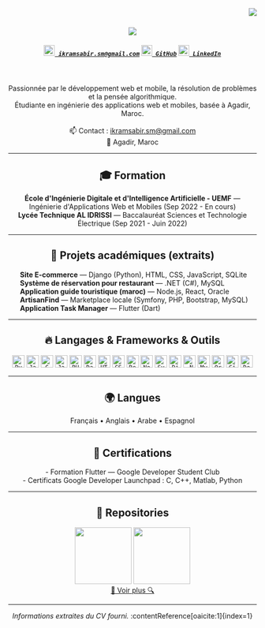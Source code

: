 <img align="right" src="https://visitor-badge.laobi.icu/badge?page_id=ikramsabir.ikramsabir">

<h1 align="center">
  <a href="https://git.io/typing-svg">
    <img src="https://readme-typing-svg.herokuapp.com/?lines=Bonjour+!+👋;Je+suis+Ikram+SABIR...;Enchantée!&center=true&size=30">
  </a>
</h1>

<h5 align="center">
  <code><a href="mailto:ikramsabir.sm@gmail.com" title="Email"><img width="22" src="images/mail.svg"> ikramsabir.sm@gmail.com</a></code>
  <code><a href="https://github.com/<YOUR_GITHUB_USERNAME>" title="GitHub Profile"><img width="22" src="images/github.svg"> GitHub</a></code>
  <code><a href="<LINKEDIN_URL>" title="LinkedIn Profile"><img width="22" src="images/linkedin.svg"> LinkedIn</a></code>
</h5>

<br>

<p align="center">
  Passionnée par le développement web et mobile, la résolution de problèmes et la pensée algorithmique.
  <br>
  Étudiante en ingénierie des applications web et mobiles, basée à Agadir, Maroc.
  <br><br>
  📫 Contact : <a href="mailto:ikramsabir.sm@gmail.com">ikramsabir.sm@gmail.com</a> 
  <br>
  📍 Agadir, Maroc
</p>

<hr>

<h2 align="center">🎓 Formation</h2>
<p align="center">
  <strong>École d'Ingénierie Digitale et d'Intelligence Artificielle - UEMF</strong> — Ingénierie d'Applications Web et Mobiles (Sep 2022 - En cours)<br>
  <strong>Lycée Technique AL IDRISSI</strong> — Baccalauréat Sciences et Technologie Électrique (Sep 2021 - Juin 2022)
</p>

<hr>

<h2 align="center">🚀 Projets académiques (extraits)</h2>
<p align="center">
  <ul style="list-style:none;">
    <li><strong>Site E-commerce</strong> — Django (Python), HTML, CSS, JavaScript, SQLite</li>
    <li><strong>Système de réservation pour restaurant</strong> — .NET (C#), MySQL</li>
    <li><strong>Application guide touristique (maroc)</strong> — Node.js, React, Oracle</li>
    <li><strong>ArtisanFind</strong> — Marketplace locale (Symfony, PHP, Bootstrap, MySQL)</li>
    <li><strong>Application Task Manager</strong> — Flutter (Dart)</li>
  </ul>
</p>

<hr>

<h2 align="center">🔥 Langages & Frameworks & Outils</h2>
<p align="center">
  <code><img title="Python" height="25" src="images/python-original.svg"></code>
  <code><img title="Java" height="25" src="images/java-original.svg"></code>
  <code><img title="C / C++" height="25" src="images/c.svg"></code>
  <code><img title="JavaScript" height="25" src="images/javascript.svg"></code>
  <code><img title="PHP" height="25" src="images/php.svg"></code>
  <code><img title="Dart / Flutter" height="25" src="images/flutter.png"></code>
  <code><img title="HTML5" height="25" src="images/html5.svg"></code>
  <code><img title="CSS" height="25" src="images/css.svg"></code>
  <code><img title="React" height="25" src="images/react-original.svg"></code>
  <code><img title="Node.js" height="25" src="images/nodejs.svg"></code>
  <code><img title="Symfony" height="25" src="images/symfony.png"></code>
  <code><img title="Django" height="25" src="images/django.png"></code>
  <code><img title=".NET" height="25" src="images/dotnetcore.svg"></code>
  <code><img title="MySQL" height="25" src="images/mysql.svg"></code>
  <code><img title="Oracle" height="25" src="images/oracle.svg"></code>
  <code><img title="Git" height="25" src="images/git-original.svg"></code>
  <code><img title="Docker" height="25" src="images/docker.svg"></code>
</p>

<hr>

<h2 align="center">🌍 Langues</h2>
<p align="center">
  Français • Anglais • Arabe • Espagnol
</p>

<hr>

<h2 align="center">🏅 Certifications</h2>
<p align="center">
  - Formation Flutter — Google Developer Student Club<br>
  - Certificats Google Developer Launchpad : C, C++, Matlab, Python
</p>

<hr>

<h2 align="center">📂 Repositories</h2>
<p align="center">
  <a href="https://github.com/<YOUR_GITHUB_USERNAME>/ArtisanFind" title="ArtisanFind"><img height="115" src="https://github-readme-stats.vercel.app/api/pin/?username=<YOUR_GITHUB_USERNAME>&repo=ArtisanFind&theme=react&border_radius=10" /></a>
  <a href="https://github.com/<YOUR_GITHUB_USERNAME>/Ecommerce" title="Site E-commerce"><img height="115" src="https://github-readme-stats.vercel.app/api/pin/?username=<YOUR_GITHUB_USERNAME>&repo=Ecommerce&theme=react&border_radius=10" /></a>
  <br>
  <a href="https://github.com/<YOUR_GITHUB_USERNAME>?tab=repositories" title="Voir plus">🔎 Voir plus 🔍</a>
</p>

<hr>

<p align="center">
  <em>Informations extraites du CV fourni.</em> :contentReference[oaicite:1]{index=1}
</p>
